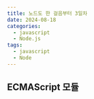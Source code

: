 ```yaml
---
title: 노드도 한 걸음부터 3일차
date: 2024-08-18
categories:
  - javascript
  - Node.js
tags:
  - javascript
  - Node
---
```

## ECMAScript 모듈
